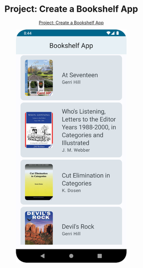 <h1 align="center"> Project: Create a Bookshelf App </h1>

<p align="center">
  <a href="https://developer.android.com/courses/pathways/android-basics-compose-unit-5-pathway-2">Project: Create a Bookshelf App</a>
</p>

<p align="center">
  <img width="360" height="760" src="https://github.com/1Danieru/BookshelfApp/blob/master/screenshot/1.png"/>
</p>
